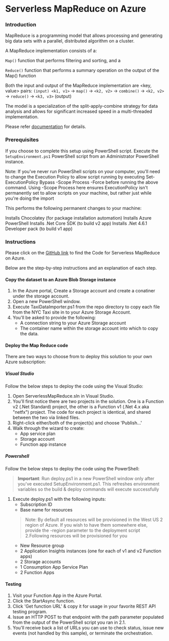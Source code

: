 # Serverless MapReduce on Azure

### Introduction

MapReduce is a programming model that allows processing and generating big data sets with a parallel, distributed algorithm on a cluster.

A MapReduce implementation consists of a:

`Map()` function that performs filtering and sorting, and a

`Reduce()` function that performs a summary operation on the output of the Map() function

Both the input and output of the MapReduce implementation are <key, value> pairs: `(input) <k1, v1>` -> `map()` -> `<k2, v2>` -> `combine()` -> `<k2, v2>` -> `reduce()` -> `<k3, v3>` (output)

The model is a specialization of the split-apply-combine strategy for data analysis and allows for significant increased speed in a multi-threaded implementation.

Please refer [documentation](https://docs.microsoft.com/en-us/samples/azure-samples/durablefunctions-mapreduce-dotnet/big-data-processing-serverless-mapreduce-on-azure/) for details.

### Prerequisites

If you choose to complete this setup using PowerShell script. Execute the `SetupEnvironment.ps1` PowerShell script from an Administrator PowerShell instance.

Note: If you've never run PowerShell scripts on your computer, you'll need to change the Execution Policy to allow script running by executing Set-ExecutionPolicy Bypass -Scope Process -Force before running the above command. Using -Scope Process here ensures ExecutionPolicy isn't permanently set to allow scripts on your machine, but rather just while you're doing the import

This performs the following permanent changes to your machine:

Installs Chocolatey (for package installation automation)
Installs Azure PowerShell
Installs .Net Core SDK (to build v2 app)
Installs .Net 4.6.1 Developer pack (to build v1 app)

### Instructions

Please click on the [GitHub link](https://github.com/Azure-Samples/durablefunctions-mapreduce-dotnet/tree/master/) to find the Code for Serverless MapReduce on Azure.

Below are the step-by-step instructions and an explanation of each step.

#### Copy the dataset to an Azure Blob Storage instance

1. In the Azure portal, Create a Storage account and create a conatiner under the storage account.
2. Open a new PowerShell window.
2. Execute TaxiDataImporter.ps1 from the repo directory to copy each file from the NYC Taxi site in to your Azure Storage Account.
3. You'll be asked to provide the following:
	- A connection string to your Azure Storage account
	- The container name within the storage account into which to copy the data.

#### Deploy the Map Reduce code

There are two ways to choose from to deploy this solution to your own Azure subscription:

##### **Visual Studio**
Follow the below steps to deploy the code using the Visual Studio:
1. Open ServerlessMapReduce.sln in Visual Studio.
2. You'll first notice there are two projects in the solution. One is a Function v2 (.Net Standard) project, the other is a Function v1 (.Net 4.x aka "netfx") project. The code for each project is identical, and shared between the two via linked files.
3. Right-click either/both of the project(s) and choose 'Publish...'
4. Walk through the wizard to create: 
	- App service plan
	- Storage account
	- Function app instance

##### **Powershell**
Follow the below steps to deploy the code using the PowerShell:

> **Important**: Run deploy.ps1 in a new PowerShell window only after you've executed SetupEnvironment.ps1. This refreshes environment variables so the build & deploy commands will execute successfully

1. Execute deploy.ps1 with the following inputs:
	- Subscription ID
	- Base name for resources
   > Note: By default all resources will be provisioned in the West US 2 region of Azure. If you wish to have them somewhere else, provide the -region parameter to the deployment script
2.Following resources will be provisioned for you
	- New Resource group
	- 2 Application Insights instances (one for each of v1 and v2 Function apps)
	- 2 Storage accounts
	- 1 Consumption App Service Plan
	- 2 Function Apps

#### Testing
1. Visit your Function App in the Azure Portal.
2. Click the StartAsync function.
3. Click 'Get function URL' & copy it for usage in your favorite REST API testing program.
4. Issue an HTTP POST to that endpoint with the path parameter populated from the output of the PowerShell script you ran in 2.1.
5. You'll receive back a list of URLs you can use to check status, issue new events (not handled by this sample), or terminate the orchestration.




